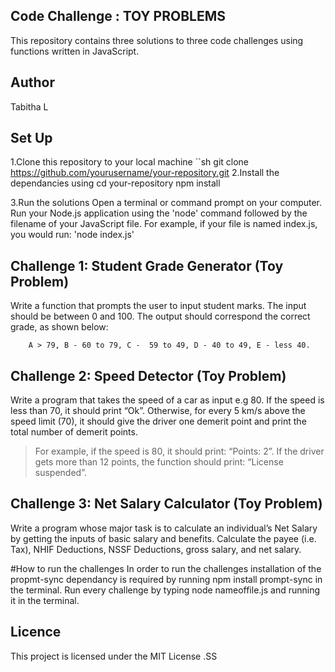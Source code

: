  ## Code Challenge : TOY PROBLEMS
 This repository contains three solutions to three code challenges using functions written in JavaScript.

 ## Author
 Tabitha L

 ## Set Up
 1.Clone this repository to your local machine
    ``sh 
    git clone https://github.com/yourusername/your-repository.git
 2.Install the dependancies using
    cd your-repository
    npm install
  
 3.Run the solutions
    Open a terminal or command prompt on your computer.
    Run your Node.js application using the 'node' command followed by the filename of your JavaScript file. For example, if your  file is named index.js, you would run: 'node index.js'
    
 
## Challenge 1: Student Grade Generator (Toy Problem)

Write a function that prompts the user to input student marks. The input should be between 0 and 100. The output should correspond the correct grade, as shown below: 

        A > 79, B - 60 to 79, C -  59 to 49, D - 40 to 49, E - less 40.

 

## Challenge 2: Speed Detector (Toy Problem)

Write a program that takes the speed of a car as input e.g 80. If the speed is less than 70, it should print “Ok”. Otherwise, for every 5 km/s above the speed limit (70), it should give the driver one demerit point and print the total number of demerit points.

   > For example, if the speed is 80, it should print: “Points: 2”. If the driver gets more than 12 points, the function should print: “License suspended”.

 

## Challenge 3: Net Salary Calculator (Toy Problem)

Write a program whose major task is to calculate an individual’s Net Salary by getting the inputs of basic salary and benefits. Calculate the payee (i.e. Tax), NHIF Deductions, NSSF Deductions, gross salary, and net salary. 

#How to run the challenges
In order to run the challenges installation of the propmt-sync dependancy is required by running npm install prompt-sync in the terminal.
Run every challenge by typing node nameoffile.js and running it in the terminal.

## Licence
This project is licensed under the MIT License .SS
